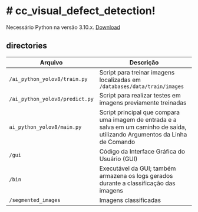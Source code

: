 # # cc_visual_defect_detection!

Necessário Python na versão 3.10.x. [Download](https://www.python.org/downloads/release/python-3100)


## directories

| Arquivo                       | Descrição                                                                      |
|-------------------------------|-----------------------------------------|
| `/ai_python_yolov8/train.py`   | Script para treinar imagens localizadas em `/databases/data/train/images`     |
| `/ai_python_yolov8/predict.py` | Script para realizar testes em imagens previamente treinadas                   |
| `ai_python_yolov8/main.py`     | Script principal que compara uma imagem de entrada e a salva em um caminho de saída, utilizando Argumentos da Linha de Comando |
| `/gui`                        | Código da Interface Gráfica do Usuário (GUI)                                   |
| `/bin`                        | Executável da GUI; também armazena os logs gerados durante a classificação das imagens |
| `/segmented_images`            | Imagens classificadas                                                          |

